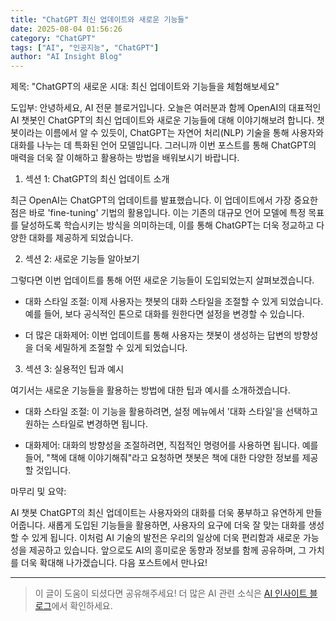 ```yaml
---
title: "ChatGPT 최신 업데이트와 새로운 기능들"
date: 2025-08-04 01:56:26
category: "ChatGPT"
tags: ["AI", "인공지능", "ChatGPT"]
author: "AI Insight Blog"
---
```


제목: "ChatGPT의 새로운 시대: 최신 업데이트와 기능들을 체험해보세요"

도입부:
안녕하세요, AI 전문 블로거입니다. 오늘은 여러분과 함께 OpenAI의 대표적인 AI 챗봇인 ChatGPT의 최신 업데이트와 새로운 기능들에 대해 이야기해보려 합니다. 챗봇이라는 이름에서 알 수 있듯이, ChatGPT는 자연어 처리(NLP) 기술을 통해 사용자와 대화를 나누는 데 특화된 언어 모델입니다. 그러니까 이번 포스트를 통해 ChatGPT의 매력을 더욱 잘 이해하고 활용하는 방법을 배워보시기 바랍니다.

1. 섹션 1: ChatGPT의 최신 업데이트 소개

최근 OpenAI는 ChatGPT의 업데이트를 발표했습니다. 이 업데이트에서 가장 중요한 점은 바로 'fine-tuning' 기법의 활용입니다. 이는 기존의 대규모 언어 모델에 특정 목표를 달성하도록 학습시키는 방식을 의미하는데, 이를 통해 ChatGPT는 더욱 정교하고 다양한 대화를 제공하게 되었습니다.

2. 섹션 2: 새로운 기능들 알아보기

그렇다면 이번 업데이트를 통해 어떤 새로운 기능들이 도입되었는지 살펴보겠습니다.

- 대화 스타일 조절: 이제 사용자는 챗봇의 대화 스타일을 조절할 수 있게 되었습니다. 예를 들어, 보다 공식적인 톤으로 대화를 원한다면 설정을 변경할 수 있습니다.

- 더 많은 대화제어: 이번 업데이트를 통해 사용자는 챗봇이 생성하는 답변의 방향성을 더욱 세밀하게 조절할 수 있게 되었습니다.

3. 섹션 3: 실용적인 팁과 예시

여기서는 새로운 기능들을 활용하는 방법에 대한 팁과 예시를 소개하겠습니다.

- 대화 스타일 조절: 이 기능을 활용하려면, 설정 메뉴에서 '대화 스타일'을 선택하고 원하는 스타일로 변경하면 됩니다. 

- 대화제어: 대화의 방향성을 조절하려면, 직접적인 명령어를 사용하면 됩니다. 예를 들어, "책에 대해 이야기해줘"라고 요청하면 챗봇은 책에 대한 다양한 정보를 제공할 것입니다. 

마무리 및 요약:

AI 챗봇 ChatGPT의 최신 업데이트는 사용자와의 대화를 더욱 풍부하고 유연하게 만들어줍니다. 새롭게 도입된 기능들을 활용하면, 사용자의 요구에 더욱 잘 맞는 대화를 생성할 수 있게 됩니다. 이처럼 AI 기술의 발전은 우리의 일상에 더욱 편리함과 새로운 가능성을 제공하고 있습니다. 앞으로도 AI의 흥미로운 동향과 정보를 함께 공유하며, 그 가치를 더욱 확대해 나가겠습니다. 다음 포스트에서 만나요!

---

> 이 글이 도움이 되셨다면 공유해주세요! 
> 더 많은 AI 관련 소식은 [AI 인사이트 블로그](https://tonyhwang1004.github.io/ai-insight-blog)에서 확인하세요.
